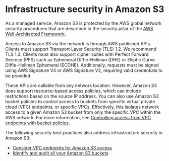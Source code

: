 # Infrastructure security in Amazon S3<a name="network-isolation"></a>

As a managed service, Amazon S3 is protected by the AWS global network security procedures that are described in the security pillar of the [AWS Well\-Architected Framework](https://docs.aws.amazon.com/wellarchitected/latest/security-pillar/welcome.html)\.

Access to Amazon S3 via the network is through AWS published APIs\. Clients must support Transport Layer Security \(TLS\) 1\.2\. We recommend TLS 1\.3\. Clients must also support cipher suites with Perfect Forward Secrecy \(PFS\) such as Ephemeral Diffie\-Hellman \(DHE\) or Elliptic Curve Diffie\-Hellman Ephemeral \(ECDHE\)\. Additionally, requests must be signed using AWS Signature V4 or AWS Signature V2, requiring valid credentials to be provided\.

These APIs are callable from any network location\. However, Amazon S3 does support resource\-based access policies, which can include restrictions based on the source IP address\. You can also use Amazon S3 bucket policies to control access to buckets from specific virtual private cloud \(VPC\) endpoints, or specific VPCs\. Effectively, this isolates network access to a given Amazon S3 bucket from only the specific VPC within the AWS network\. For more information, see [Controlling access from VPC endpoints with bucket policies](example-bucket-policies-vpc-endpoint.md)\.

The following security best practices also address infrastructure security in Amazon S3:
+ [Consider VPC endpoints for Amazon S3 access](security-best-practices.md#end-points)
+ [Identify and audit all your Amazon S3 buckets](security-best-practices.md#audit)